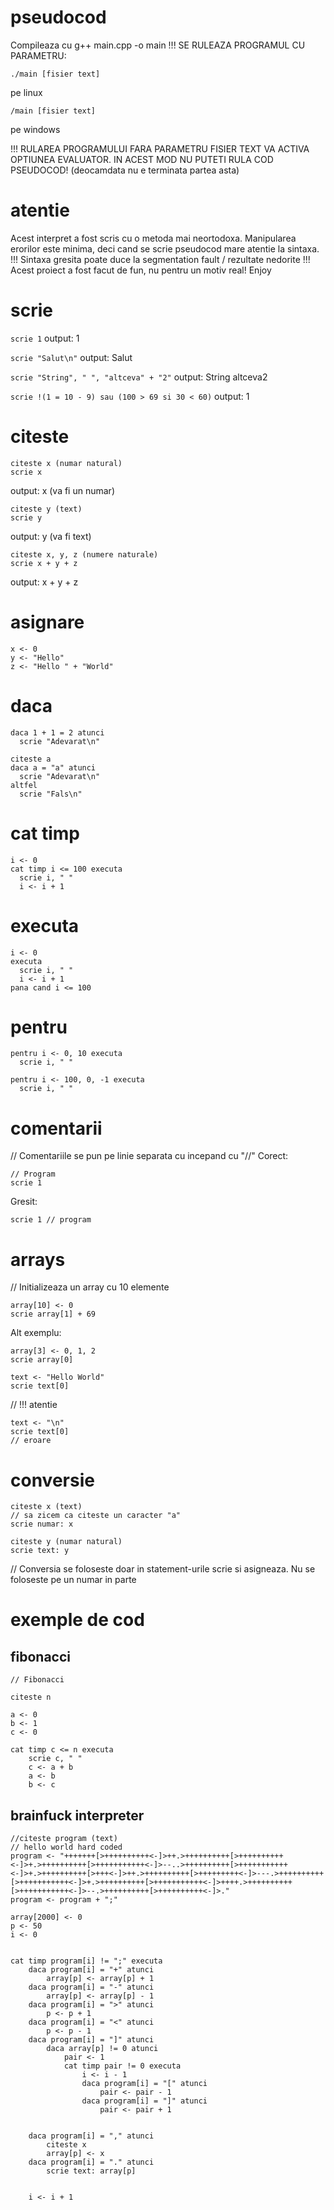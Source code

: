 # pseudocod

Compileaza cu g++ main.cpp -o main
!!! SE RULEAZA PROGRAMUL CU PARAMETRU:
```
./main [fisier text]
```
pe linux

```
/main [fisier text]
```
pe windows

!!! RULAREA PROGRAMULUI FARA PARAMETRU FISIER TEXT VA ACTIVA OPTIUNEA EVALUATOR. IN ACEST MOD NU PUTETI RULA COD PSEUDOCOD! (deocamdata nu e terminata partea asta)

# atentie
Acest interpret a fost scris cu o metoda mai neortodoxa. Manipularea erorilor este
minima, deci cand se scrie pseudocod mare atentie la sintaxa. !!! Sintaxa gresita
poate duce la segmentation fault / rezultate nedorite !!!
Acest proiect a fost facut de fun, nu pentru un motiv real!
Enjoy

# scrie
```scrie 1```
output: 1

```scrie "Salut\n"```
output: Salut

```scrie "String", " ", "altceva" + "2"```
output: String altceva2

```scrie !(1 = 10 - 9) sau (100 > 69 si 30 < 60)```
output: 1

# citeste
```
citeste x (numar natural)
scrie x
```
output: x (va fi un numar)

```
citeste y (text)
scrie y
```
output: y (va fi text)
```
citeste x, y, z (numere naturale)
scrie x + y + z
```
output: x + y + z

# asignare
```
x <- 0
y <- "Hello"
z <- "Hello " + "World"
```

# daca
```
daca 1 + 1 = 2 atunci
  scrie "Adevarat\n"
```
```
citeste a
daca a = "a" atunci
  scrie "Adevarat\n"
altfel
  scrie "Fals\n"
```

# cat timp
```
i <- 0
cat timp i <= 100 executa
  scrie i, " "
  i <- i + 1
```

# executa
```
i <- 0
executa
  scrie i, " "
  i <- i + 1
pana cand i <= 100
```
# pentru
```
pentru i <- 0, 10 executa
  scrie i, " "
```
```
pentru i <- 100, 0, -1 executa
  scrie i, " "
```
# comentarii
// Comentariile se pun pe linie separata cu incepand cu "//"
Corect:
```
// Program
scrie 1
```

Gresit:
```
scrie 1 // program
```

# arrays
// Initializeaza un array cu 10 elemente

```
array[10] <- 0
scrie array[1] + 69
```
Alt exemplu:
```
array[3] <- 0, 1, 2
scrie array[0]
```
```
text <- "Hello World"
scrie text[0]
```
// !!! atentie
```
text <- "\n"
scrie text[0]
// eroare
```
# conversie
```
citeste x (text)
// sa zicem ca citeste un caracter "a"
scrie numar: x
```
```
citeste y (numar natural)
scrie text: y
```

// Conversia se foloseste doar in statement-urile scrie si asigneaza. Nu se foloseste pe un numar in parte



# exemple de cod
## fibonacci
```
// Fibonacci

citeste n

a <- 0
b <- 1
c <- 0

cat timp c <= n executa
	scrie c, " "
	c <- a + b
	a <- b
	b <- c
```

## brainfuck interpreter
```
//citeste program (text)
// hello world hard coded
program <- "+++++++[>++++++++++<-]>++.>++++++++++[>++++++++++<-]>+.>++++++++++[>+++++++++++<-]>--..>++++++++++[>+++++++++++<-]>+.>++++++++++[>+++<-]>++.>++++++++++[>+++++++++<-]>---.>++++++++++[>+++++++++++<-]>+.>++++++++++[>+++++++++++<-]>++++.>++++++++++[>+++++++++++<-]>--.>++++++++++[>++++++++++<-]>."
program <- program + ";"

array[2000] <- 0
p <- 50
i <- 0


cat timp program[i] != ";" executa
	daca program[i] = "+" atunci
		array[p] <- array[p] + 1
	daca program[i] = "-" atunci
		array[p] <- array[p] - 1
	daca program[i] = ">" atunci
		p <- p + 1
	daca program[i] = "<" atunci
		p <- p - 1
	daca program[i] = "]" atunci
		daca array[p] != 0 atunci
			pair <- 1
			cat timp pair != 0 executa
				i <- i - 1
				daca program[i] = "[" atunci
					pair <- pair - 1
				daca program[i] = "]" atunci
					pair <- pair + 1


	daca program[i] = "," atunci
		citeste x
		array[p] <- x
	daca program[i] = "." atunci
		scrie text: array[p]


	i <- i + 1
```

